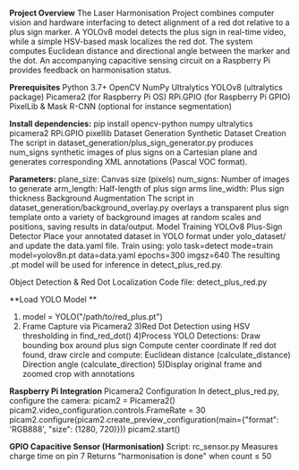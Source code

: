 **Project Overview**
The Laser Harmonisation Project combines computer vision and hardware interfacing to detect alignment of a red dot relative to a plus sign marker. A YOLOv8 model detects the plus sign in real-time video, while a simple HSV-based mask localizes the red dot. The system computes Euclidean distance and directional angle between the marker and the dot. An accompanying capacitive sensing circuit on a Raspberry Pi provides feedback on harmonisation status.

**Prerequisites**
Python 3.7+
OpenCV
NumPy
Ultralytics YOLOv8 (ultralytics package)
Picamera2 (for Raspberry Pi OS)
RPi.GPIO (for Raspberry Pi GPIO)
PixelLib & Mask R-CNN (optional for instance segmentation)

**Install dependencies:**
pip install opencv-python numpy ultralytics picamera2 RPi.GPIO pixellib
Dataset Generation
Synthetic Dataset Creation
The script in dataset_generation/plus_sign_generator.py produces num_signs synthetic images of plus signs on a Cartesian plane and generates corresponding XML annotations (Pascal VOC format).

**Parameters:**
plane_size: Canvas size (pixels)
num_signs: Number of images to generate
arm_length: Half-length of plus sign arms
line_width: Plus sign thickness
Background Augmentation
The script in dataset_generation/background_overlay.py overlays a transparent plus sign template onto a variety of background images at random scales and positions, saving results in data/output.
Model Training
YOLOv8 Plus-Sign Detector
Place your annotated dataset in YOLO format under yolo_dataset/ and update the data.yaml file. Train using: yolo task=detect mode=train model=yolov8n.pt data=data.yaml epochs=300 imgsz=640
The resulting .pt model will be used for inference in detect_plus_red.py.

Object Detection & Red Dot Localization
Code file: detect_plus_red.py

**Load YOLO Model ** 
1) model = YOLO("/path/to/red_plus.pt")
2) Frame Capture via Picamera2
3)Red Dot Detection using HSV thresholding in find_red_dot()
4)Process YOLO Detections:
  Draw bounding box around plus sign
  Compute center coordinate
  If red dot found, draw circle and compute:
     Euclidean distance (calculate_distance)
     Direction angle (calculate_direction)
5)Display original frame and zoomed crop with annotations

**Raspberry Pi Integration**
Picamera2 Configuration
In detect_plus_red.py, configure the camera:
picam2 = Picamera2()
picam2.video_configuration.controls.FrameRate = 30
picam2.configure(picam2.create_preview_configuration(main={"format": 'RGB888', "size": (1280, 720)}))
picam2.start()

**GPIO Capacitive Sensor (Harmonisation)**
Script: rc_sensor.py
Measures charge time on pin 7
Returns "harmonisation is done" when count ≤ 50
